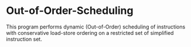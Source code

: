 # Out-of-Order-Scheduling

This program performs dynamic (Out-of-Order) scheduling of instructions with conservative load-store ordering on a restricted set of simplified instruction set.
